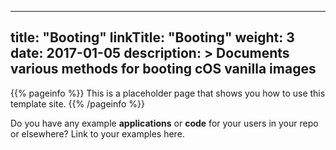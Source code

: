 
---
title: "Booting"
linkTitle: "Booting"
weight: 3
date: 2017-01-05
description: >
  Documents various methods for booting cOS vanilla images
---

{{% pageinfo %}}
This is a placeholder page that shows you how to use this template site.
{{% /pageinfo %}}

Do you have any example **applications** or **code** for your users in your repo or elsewhere? Link to your examples here.


